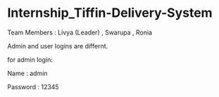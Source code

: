 # Internship_Tiffin-Delivery-System
Team Members : Livya (Leader) , Swarupa , Ronia

Admin and user logins are differnt.

for admin login:

Name : admin

Password : 12345
